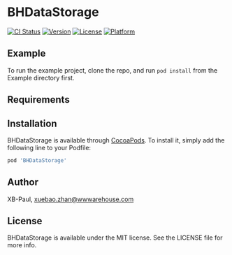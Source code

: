 # BHDataStorage

[![CI Status](https://img.shields.io/travis/XB-Paul/BHDataStorage.svg?style=flat)](https://travis-ci.org/XB-Paul/BHDataStorage)
[![Version](https://img.shields.io/cocoapods/v/BHDataStorage.svg?style=flat)](https://cocoapods.org/pods/BHDataStorage)
[![License](https://img.shields.io/cocoapods/l/BHDataStorage.svg?style=flat)](https://cocoapods.org/pods/BHDataStorage)
[![Platform](https://img.shields.io/cocoapods/p/BHDataStorage.svg?style=flat)](https://cocoapods.org/pods/BHDataStorage)

## Example

To run the example project, clone the repo, and run `pod install` from the Example directory first.

## Requirements

## Installation

BHDataStorage is available through [CocoaPods](https://cocoapods.org). To install
it, simply add the following line to your Podfile:

```ruby
pod 'BHDataStorage'
```

## Author

XB-Paul, xuebao.zhan@wwwarehouse.com

## License

BHDataStorage is available under the MIT license. See the LICENSE file for more info.
